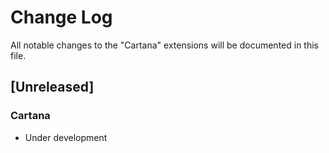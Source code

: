 # Change Log

All notable changes to the "Cartana" extensions will be documented in this file.

## [Unreleased]

### Cartana

- Under development
